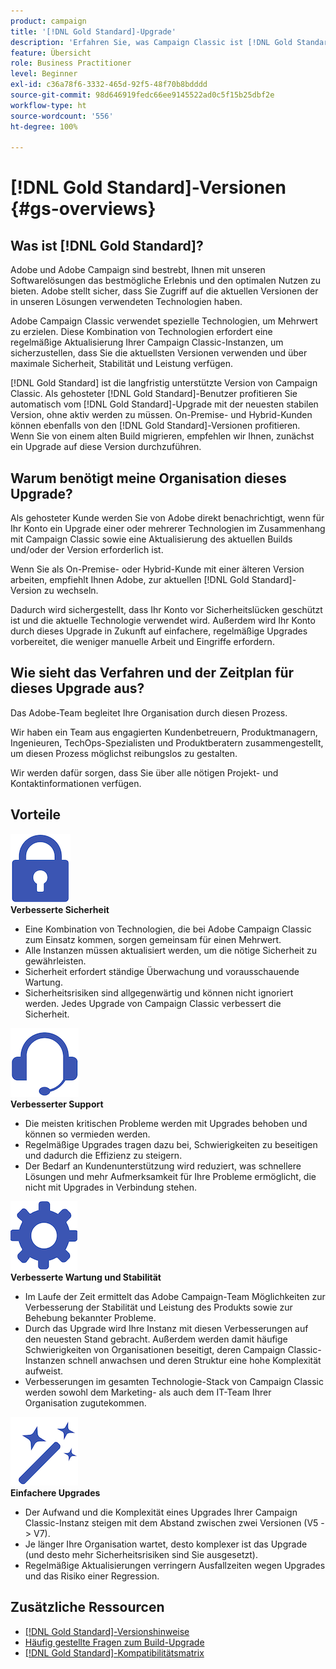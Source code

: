 ```yaml
---
product: campaign
title: '[!DNL Gold Standard]-Upgrade'
description: 'Erfahren Sie, was Campaign Classic ist [!DNL Gold Standard] '
feature: Übersicht
role: Business Practitioner
level: Beginner
exl-id: c36a78f6-3332-465d-92f5-48f70b8bdddd
source-git-commit: 98d646919fedc66ee9145522ad0c5f15b25dbf2e
workflow-type: ht
source-wordcount: '556'
ht-degree: 100%

---
```


# [!DNL Gold Standard]-Versionen {#gs-overviews}

## Was ist [!DNL Gold Standard]?

Adobe und Adobe Campaign sind bestrebt, Ihnen mit unseren Softwarelösungen das bestmögliche Erlebnis und den optimalen Nutzen zu bieten. Adobe stellt sicher, dass Sie Zugriff auf die aktuellen Versionen der in unseren Lösungen verwendeten Technologien haben.

Adobe Campaign Classic verwendet spezielle Technologien, um Mehrwert zu erzielen. Diese Kombination von Technologien erfordert eine regelmäßige Aktualisierung Ihrer Campaign Classic-Instanzen, um sicherzustellen, dass Sie die aktuellsten Versionen verwenden und über maximale Sicherheit, Stabilität und Leistung verfügen.

[!DNL Gold Standard] ist die langfristig unterstützte Version von Campaign Classic. Als gehosteter [!DNL Gold Standard]-Benutzer profitieren Sie automatisch vom [!DNL Gold Standard]-Upgrade mit der neuesten stabilen Version, ohne aktiv werden zu müssen. On-Premise- und Hybrid-Kunden können ebenfalls von den [!DNL Gold Standard]-Versionen profitieren. Wenn Sie von einem alten Build migrieren, empfehlen wir Ihnen, zunächst ein Upgrade auf diese Version durchzuführen.

## Warum benötigt meine Organisation dieses Upgrade?

Als gehosteter Kunde werden Sie von Adobe direkt benachrichtigt, wenn für Ihr Konto ein Upgrade einer oder mehrerer Technologien im Zusammenhang mit Campaign Classic sowie eine Aktualisierung des aktuellen Builds und/oder der Version erforderlich ist.

Wenn Sie als On-Premise- oder Hybrid-Kunde mit einer älteren Version arbeiten, empfiehlt Ihnen Adobe, zur aktuellen [!DNL Gold Standard]-Version zu wechseln.

Dadurch wird sichergestellt, dass Ihr Konto vor Sicherheitslücken geschützt ist und die aktuelle Technologie verwendet wird. Außerdem wird Ihr Konto durch dieses Upgrade in Zukunft auf einfachere, regelmäßige Upgrades vorbereitet, die weniger manuelle Arbeit und Eingriffe erfordern.

## Wie sieht das Verfahren und der Zeitplan für dieses Upgrade aus?

Das Adobe-Team begleitet Ihre Organisation durch diesen Prozess.

Wir haben ein Team aus engagierten Kundenbetreuern, Produktmanagern, Ingenieuren, TechOps-Spezialisten und Produktberatern zusammengestellt, um diesen Prozess möglichst reibungslos zu gestalten.

Wir werden dafür sorgen, dass Sie über alle nötigen Projekt- und Kontaktinformationen verfügen.

## Vorteile

<tr>
  <td>
      <img alt="Sicherheit" src="assets/do-not-localize/security.png"/>
    <div>
    <strong>Verbesserte Sicherheit</strong>
    </div>
    <ul>
    <li>Eine Kombination von Technologien, die bei Adobe Campaign Classic zum Einsatz kommen, sorgen gemeinsam für einen Mehrwert.</li>
    <li>Alle Instanzen müssen aktualisiert werden, um die nötige Sicherheit zu gewährleisten.</li>
    <li>Sicherheit erfordert ständige Überwachung und vorausschauende Wartung.</li>
    <li>Sicherheitsrisiken sind allgegenwärtig und können nicht ignoriert werden. Jedes Upgrade von Campaign Classic verbessert die Sicherheit.</li>
    </ul>
  </td>

<td>
      <img alt="Support" src="assets/do-not-localize/support.png" />
    <div>
    <strong>Verbesserter Support</strong>
    </div>
    <ul>
    <li>Die meisten kritischen Probleme werden mit Upgrades behoben und können so vermieden werden.</li>
    <li>Regelmäßige Upgrades tragen dazu bei, Schwierigkeiten zu beseitigen und dadurch die Effizienz zu steigern.</li>
    <li>Der Bedarf an Kundenunterstützung wird reduziert, was schnellere Lösungen und mehr Aufmerksamkeit für Ihre Probleme ermöglicht, die nicht mit Upgrades in Verbindung stehen.</li>
    </ul>
  </td>
</tr>

<tr>
  <td>
      <img alt="Wartung" src="assets/do-not-localize/maintenance.png"/>
    <div>
    <strong>Verbesserte Wartung und Stabilität</strong>
    </div>
    <ul>
    <li>Im Laufe der Zeit ermittelt das Adobe Campaign-Team Möglichkeiten zur Verbesserung der Stabilität und Leistung des Produkts sowie zur Behebung bekannter Probleme.</li>
    <li>Durch das Upgrade wird Ihre Instanz mit diesen Verbesserungen auf den neuesten Stand gebracht. Außerdem werden damit häufige Schwierigkeiten von Organisationen beseitigt, deren Campaign Classic-Instanzen schnell anwachsen und deren Struktur eine hohe Komplexität aufweist.</li>
    <li>Verbesserungen im gesamten Technologie-Stack von Campaign Classic werden sowohl dem Marketing- als auch dem IT-Team Ihrer Organisation zugutekommen.</li>
    </ul>
  </td>

<td>
      <img alt="Build-Upgrade" src="assets/do-not-localize/upgrades.png" />
    <div>
    <strong>Einfachere Upgrades</strong>
    </a>
    </div>
    <ul>
    <li>Der Aufwand und die Komplexität eines Upgrades Ihrer Campaign Classic-Instanz steigen mit dem Abstand zwischen zwei Versionen (V5 -&gt; V7).</li>
    <li>Je länger Ihre Organisation wartet, desto komplexer ist das Upgrade (und desto mehr Sicherheitsrisiken sind Sie ausgesetzt).</li>
    <li>Regelmäßige Aktualisierungen verringern Ausfallzeiten wegen Upgrades und das Risiko einer Regression.</li>
    </ul>
  </td>
</tr>
</table>

## Zusätzliche Ressourcen

* [[!DNL Gold Standard]-Versionshinweise](gold-standard.md)
* [Häufig gestellte Fragen zum Build-Upgrade](../../platform/using/faq-build-upgrade.md)
* [[!DNL Gold Standard]-Kompatibilitätsmatrix](compatibility-matrix-gs.md)
